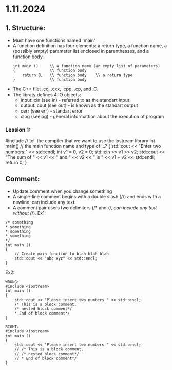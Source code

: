 # 1.11.2024
## 1. Structure:
- Must have one functions named 'main'
- A function definition has four elements: a return type, a function name, a (possibly empty) parameter list enclosed in parenthesses, and a function body. 
    ```
    int main ()     \\ a function name (an empty list of parameters)
    {               \\ function body
        return 0;   \\ function body    \\ a return type  
    }               \\ function body
    ```
- The C++ file: .cc, .cxx, .cpp, .cp, and .C.
- The libraty defines 4 IO objects:
    - input: cin (see in) - referred to as the standart input
    - output: cout (see out) - is known as the standart output
    - cerr (see err) - standart error  
    - clog (seelog) - general informattion about the execution of program

### Lession 1:
#include <iostream> // tell the compiler that we want to use the iostream library
int main()          // the main function name and type of ...?
{
   std::cout << "Enter two numbers:" << std::endl; 
   int v1 = 0, v2 = 0;
   std::cin >> v1 >> v2;
   std::cout << "The sum of " << v1 << " and " << v2
            << " is " << v1 + v2 << std::endl;
    return 0;
}

## Comment:
- Update comment when you change something
- A single-line comment begins with a double slash (//) and ends with a newline, can include any text. 
- A comment pair users two delimiters (/* and */), can include any text without (*/). 
Ex1: 
````
/* something
* something
* something
* something
*/
int main ()
{
    // Create main function to blah blah blah
    std::cout << "abc xyz" << std::endl;
}
````
Ex2:
````
WRONG:
#include <iostream>
int main ()
{
    std::cout << "Please insert two numbers " << std::endl;
    /* This is a block comment.
    /* nested block comment*/
    * End of block comment*/
}
````
````
RIGHT:
#include <iostream>
int main ()
{
    std::cout << "Please insert two numbers " << std::endl;
    // /* This is a block comment.
    // /* nested block comment*/
    // * End of block comment*/
}
````